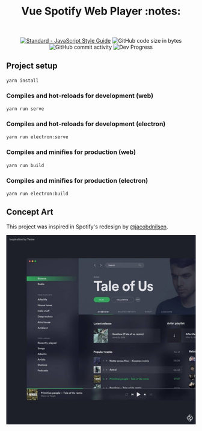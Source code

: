 <h1 align="center">
  <br>
  Vue Spotify Web Player :notes:
  <br>
  <br>
</h1>

<p align="center">
  <a href="https://standardjs.com"><img src="https://img.shields.io/badge/code_style-standard-brightgreen.svg" alt="Standard - JavaScript Style Guide"></a>
  <img alt="GitHub code size in bytes" src="https://img.shields.io/github/languages/code-size/rochajg/vue-spotify.svg">
  <img alt="GitHub commit activity" src="https://img.shields.io/github/commit-activity/m/rochajg/vue-spotify.svg?color=yellow">
  <img alt="Dev Progress" src="https://img.shields.io/badge/progress-in%20dev-lightgrey.svg">
</p>

## Project setup
```
yarn install
```

### Compiles and hot-reloads for development (web)
```
yarn run serve
```

### Compiles and hot-reloads for development (electron)
```
yarn run electron:serve
```

### Compiles and minifies for production (web)
```
yarn run build
```

### Compiles and minifies for production (electron)
```
yarn run electron:build
```

## Concept Art

This project was inspired in Spotify's redesign by [@jacobdnilsen](https://instagram.com/jacobdnilsen).

![Jacob's Concept](https://github.com/RochaJG/vue-spotify/blob/master/spotify-concept%40jacobdnielsen88.jpg)
